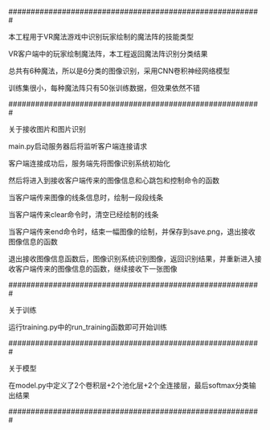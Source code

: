 #########################################################


本工程用于VR魔法游戏中识别玩家绘制的魔法阵的技能类型

VR客户端中的玩家绘制魔法阵，本工程返回魔法阵识别分类结果

总共有6种魔法，所以是6分类的图像识别，采用CNN卷积神经网络模型

训练集很小，每种魔法阵只有50张训练数据，但效果依然不错


#########################################################


关于接收图片和图片识别


main.py启动服务器后将监听客户端连接请求

客户端连接成功后，服务端先将图像识别系统初始化

然后将进入到接收客户端传来的图像信息和心跳包和控制命令的函数

当客户端传来图像的线条信息时，绘制一段段线条

当客户端传来clear命令时，清空已经绘制的线条

当客户端传来end命令时，结束一幅图像的绘制，并保存到save.png，退出接收图像信息的函数

退出接收图像信息函数后，图像识别系统识别图像，返回识别结果，并重新进入接收客户端传来的图像信息的函数，继续接收下一张图像


#########################################################


关于训练


运行training.py中的run_training函数即可开始训练


#########################################################


关于模型


在model.py中定义了2个卷积层+2个池化层+2个全连接层，最后softmax分类输出结果


#########################################################
